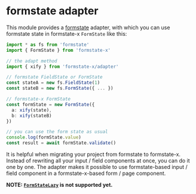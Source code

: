 # formstate adapter

This module provides a [formstate](https://github.com/formstate/formstate) adapter, with which you can use formstate state in formstate-x `FormState` like this:

```ts
import * as fs from 'formstate'
import { FormState } from 'formstate-x'

// the adapt method
import { xify } from 'formstate-x/adapter'

// formstate FieldState or FormState
const stateA = new fs.FieldState(1)
const stateB = new fs.FormState({ ... })

// formstate-x FormState
const formState = new FormState({
  a: xify(state),
  b: xify(stateB)
})

// you can use the form state as usual
console.log(formState.value)
const result = await formState.validate()
```

It is helpful when migrating your project from formstate to formstate-x. Instead of rewriting all your input / field components at once, you can do it one by one. The adapter makes it possible to use formstate-based input / field component in a formstate-x-based form / page component.

**NOTE: [`FormStateLazy`](https://formstate.github.io/#/?id=formstatelazy) is not supported yet.**
